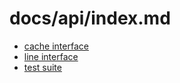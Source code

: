 docs/api/index.md
====

* [cache interface](cacheinterface.md)
* [line interface](lineinterface.md)
* [test suite](testsuite.md)
